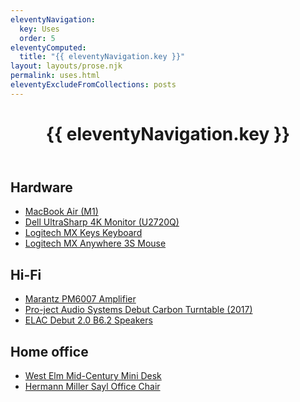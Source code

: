 ```yaml
---
eleventyNavigation:
  key: Uses
  order: 5
eleventyComputed:
  title: "{{ eleventyNavigation.key }}"
layout: layouts/prose.njk
permalink: uses.html
eleventyExcludeFromCollections: posts
---
```

<header class="main-header">
  <h1>{{ eleventyNavigation.key }}</h1>
</header>

## Hardware
- [MacBook Air (M1)](https://www.apple.com/uk/macbook-air)
- [Dell UltraSharp 4K Monitor (U2720Q)](https://www.amazon.co.uk/Dell-UltraSharp-3840x2160-DisplayPort-Warranty/dp/B084KX3HQ8)
- [Logitech MX Keys Keyboard](https://www.logitech.com/en-gb/products/keyboards/mx-keys-s)
- [Logitech MX Anywhere 3S Mouse](https://www.logitech.com/en-gb/products/mice/mx-anywhere-3s-for-mac)

## Hi-Fi
- [Marantz PM6007 Amplifier](https://www.marantz.com/en-gb/product/amplifiers/pm6007)
- [Pro-ject Audio Systems Debut Carbon Turntable (2017)](https://www.project-audio.com/en/product/debut-evo-2)
- [ELAC Debut 2.0 B6.2 Speakers](https://www.elac.com/db62)

## Home office
- [West Elm Mid-Century Mini Desk](https://www.westelm.co.uk/mid-century-mini-desk-acorn-h833)
- [Hermann Miller Sayl Office Chair](https://ukstore.hermanmiller.com/products/sayl-white-standard-office-chair-studio-white-silverdale)

